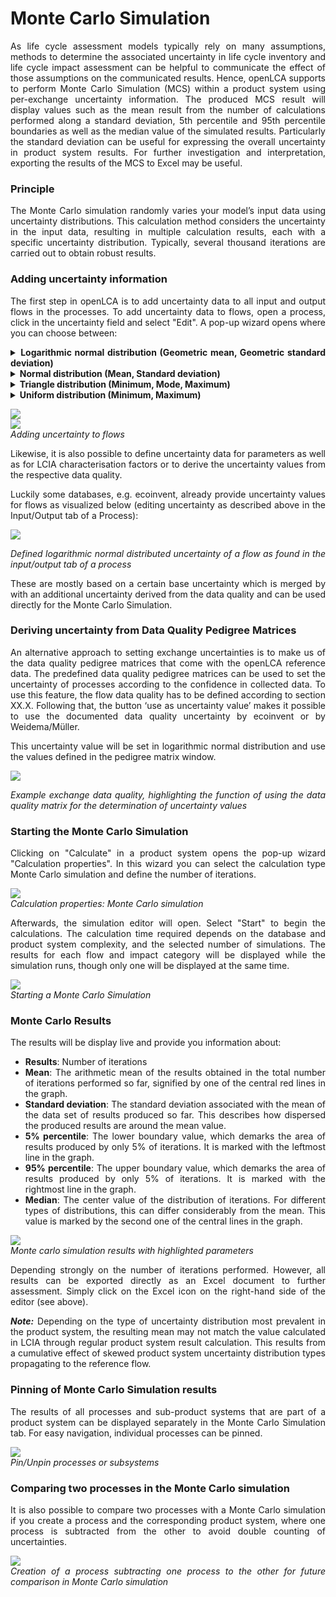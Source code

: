 # Monte Carlo Simulation

<div style='text-align: justify;'>

As life cycle assessment models typically rely on many assumptions, methods to determine the associated uncertainty in life cycle inventory and life cycle impact assessment can be helpful to communicate the effect of those assumptions on the communicated results. Hence, openLCA supports to perform Monte Carlo Simulation (MCS) within a product system using per-exchange uncertainty information. The produced MCS result will display values such as the mean result from the number of calculations performed along a standard deviation, 5th percentile and 95th percentile boundaries as well as the median value of the simulated results. Particularly the standard deviation can be useful for expressing the overall uncertainty in product system results. For further investigation and interpretation, exporting the results of the MCS to Excel may be useful.	

### Principle

The Monte Carlo simulation randomly varies your model’s input data using uncertainty distributions. This calculation method considers the uncertainty in the input data, resulting in multiple calculation results, each with a specific uncertainty distribution. Typically, several thousand iterations are carried out to obtain robust results.

### Adding uncertainty information

The first step in openLCA is to add uncertainty data to all input and output flows in the processes. To add uncertainty data to flows, open a process, click in the uncertainty field and select "Edit". A pop-up wizard opens where you can choose between:

<details>
<summary><b>Logarithmic normal distribution (Geometric mean, Geometric standard deviation)</b></summary>
An asymmetrical probability distribution skewed towards the right, which is described through the geometric mean and geometric standard deviation. Unlike in normal distributions, the geometric mean is the maximum of the logarithmically transformed data set, just like the geometric standard deviation is the standard deviation of the logarithmically transformed data set.
</details>
<details>
<summary><b>Normal distribution (Mean, Standard deviation)</b></summary>
A type of distribution in which the values are concentrated symmetrically around the most common value, the peak and mean of a standard distribution. How much the values are spread around this mean is determined by the standard deviation.
</details>
<details>
<summary><b>Triangle distribution (Minimum, Mode, Maximum)</b></summary>
A distribution type in which all values are distributed between a minimum and a maximum. The mode defines the peak of the triangular distribution and this determines, to which of the other parameters the concentration of values is skewed.
</details>
<details>
<summary><b>Uniform distribution (Minimum, Maximum)</b></summary>
A distribution type in which all values are evenly distributed between a minimum and a maximum value. Therefore, the minimum and maximum are the only required input parameters.
</details>

![](../media/mc_edit_uncertainty.png)  
![](../media/mc_edit_uncertainty_2.png)    
_Adding uncertainty to flows_

Likewise, it is also possible to define uncertainty data for parameters as well as for LCIA characterisation factors or to derive the uncertainty values from the respective data quality.

Luckily some databases, e.g. ecoinvent, already provide uncertainty values for flows as visualized below (editing uncertainty as described above in the Input/Output tab of a Process):

![](../media/MC_example.png)  
   
_Defined logarithmic normal distributed uncertainty of a flow as found in the input/output tab of a process_

These are mostly based on a certain base uncertainty which is merged by with an additional uncertainty derived from the data quality and can be used directly for the Monte Carlo Simulation.

### Deriving uncertainty from Data Quality Pedigree Matrices

An alternative approach to setting exchange uncertainties is to make us of the data quality pedigree matrices that come with the openLCA reference data. The predefined data quality pedigree matrices can be used to set the uncertainty of processes according to the confidence in collected data. To use this feature, the flow data quality has to be defined according to section XX.X. Following that, the button ‘use as uncertainty value’ makes it possible to use the documented data quality uncertainty by ecoinvent or by Weidema/Müller.

This uncertainty value will be set in logarithmic normal distribution and use the values defined in the pedigree matrix window. 

![](../media/MC_DQ_matrix.png)  
   
_Example exchange data quality, highlighting the function of using the data quality matrix for the determination of uncertainty values_

### Starting the Monte Carlo Simulation

Clicking on "Calculate" in a product system opens the pop-up wizard "Calculation properties". In this wizard you can select the calculation type Monte Carlo simulation and define the number of iterations.

![](../media/montecarlo_step1.png)  
_Calculation properties: Monte Carlo simulation_

Afterwards, the simulation editor will open. Select "Start" to begin the calculations. The calculation time required depends on the database and product system complexity, and the selected number of simulations. The results for each flow and impact category will be displayed while the simulation runs, though only one will be displayed at the same time.

![](../media/montecarlo_step2.png)  
_Starting a Monte Carlo Simulation_

### Monte Carlo Results

The results will be display live and provide you information about:
- **Results**: Number of iterations
- **Mean**: The arithmetic mean of the results obtained in the total number of iterations performed so far, signified by one of the central red lines in the graph.
- **Standard deviation**: The standard deviation associated with the mean of the data set of results produced so far. This describes how dispersed the produced results are around the mean value.
- **5% percentile**:  The lower boundary value, which demarks the area of results produced by only 5% of iterations. It is marked with the leftmost line in the graph.
- **95% percentile**: The upper boundary value, which demarks the area of results produced by only 5% of iterations. It is marked with the rightmost line in the graph.
- **Median**: The center value of the distribution of iterations. For different types of distributions, this can differ considerably from the mean. This value is marked by the second one of the central lines in the graph.


![](../media/MC_result.png)  
_Monte carlo simulation results with highlighted parameters_

Depending strongly on the number of iterations performed. However, all results can be exported directly as an Excel document to further assessment. Simply click on the Excel icon on the right-hand side of the editor (see above).


_**Note:**_ Depending on the type of uncertainty distribution most prevalent in the product system, the resulting mean may not match the value calculated in LCIA through regular product system result calculation. This results from a cumulative effect of skewed product system uncertainty distribution types propagating to the reference flow.



### Pinning of Monte Carlo Simulation results

The results of all processes and sub-product systems that are part of a product system can be displayed separately in the Monte Carlo Simulation tab. For easy navigation, individual processes can be pinned.

![](../media/pinned.png)  
_Pin/Unpin processes or subsystems_

### Comparing two processes in the Monte Carlo simulation

It is also possible to compare two processes with a Monte Carlo simulation if you create a process and the corresponding product system, where one process is subtracted from the other to avoid double counting of uncertainties.

![](../media/montecarlo_1.png)  
_Creation of a process subtracting one process to the other for future comparison in Monte Carlo simulation_

</div>